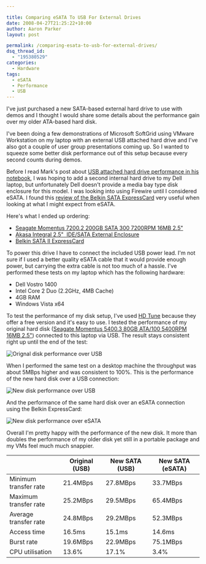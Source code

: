 ```yaml
---

title: Comparing eSATA To USB For External Drives
date: 2008-04-27T21:25:22+10:00
author: Aaron Parker
layout: post

permalink: /comparing-esata-to-usb-for-external-drives/
dsq_thread_id:
  - "195380529"
categories:
  - Hardware
tags:
  - eSATA
  - Performance
  - USB
---
```

I've just purchased a new SATA-based external hard drive to use with demos and I thought I would share some details about the performance gain over my older ATA-based hard disk.

I've been doing a few demonstrations of Microsoft SoftGrid using VMware Workstation on my laptop with an external USB attached hard drive and I've also got a couple of user group presentations coming up. So I wanted to squeeze some better disk performance out of this setup because every second counts during demos.

Before I read Mark's post about [USB attached hard drive performance in his notebook](http://www.markwilson.co.uk/blog/2008/04/comparing-internal-and-usb-attached-hard-disk-performance-in-a-notebook-pc.htm), I was hoping to add a second internal hard drive to my Dell laptop, but unfortunately Dell doesn't provide a media bay type disk enclosure for this model. I was looking into using Firewire until I considered eSATA. I found this [review of the Belkin SATA ExpressCard](http://www.notebookreview.com/default.asp?newsID=3790) very useful when looking at what I might expect from eSATA.

Here's what I ended up ordering:

* [Seagate Momentus 7200.2 200GB SATA 300 7200RPM 16MB 2.5"](http://www.seagate.com/ww/v/index.jsp?locale=en-US&name=mod_ST9200420AS&vgnextoid=cb31213b5a5e3110VgnVCM100000f5ee0a0aRCRD&vgnextchannel=c021a47948a3d010VgnVCM100000dd04090aRCRD&reqPage=Model)
* [Akasa Integral 2.5"&#160; IDE/SATA External Enclosure](http://www.akasa.co.uk/akasa_english/spec_page/storage/spec_ak_enp2nes_bl.htm)
* [Belkin SATA II ExpressCard](http://catalog.belkin.com/IWCatProductPage.process?Product_Id=278303)

To power this drive I have to connect the included USB power lead. I'm not sure if I used a better quality eSATA cable that it would provide enough power, but carrying the extra cable is not too much of a hassle. I've performed these tests on my laptop which has the following hardware:

* Dell Vostro 1400
* Intel Core 2 Duo (2.2GHz, 4MB Cache)
* 4GB RAM
* Windows Vista x64

To test the performance of my disk setup, I've used [HD Tune](http://www.hdtune.com/) because they offer a free version and it's easy to use. I tested the performance of my original hard disk ([Seagate Momentus 5400.3 80GB ATA/100 5400RPM 16MB 2.5"](http://www.seagate.com/ww/v/index.jsp?locale=en-US&name=Momentus_5400.3_80_GB&vgnextoid=c83f99f4fa74c010VgnVCM100000dd04090aRCRD&vgnextchannel=b450d3a0140fc010VgnVCM100000dd04090aRCRD&reqPage=Model)) connected to this laptop via USB. The result stays consistent right up until the end of the test:

![Orignal disk performance over USB]({{site.baseurl}}/media/2008/04/originaldiskperf.png)

When I performed the same test on a desktop machine the throughput was about 5MBps higher and was consistent to 100%. This is the performance of the new hard disk over a USB connection:

![New disk performance over USB]({{site.baseurl}}/media/2008/04/perfusb.png)

And the performance of the same hard disk over an eSATA connection using the Belkin ExpressCard:

![New disk performance over eSATA]({{site.baseurl}}/media/2008/04/perfesata.png)

Overall I'm pretty happy with the performance of the new disk. It more than doubles the performance of my older disk yet still in a portable package and my VMs feel much much snappier.

|               |Original (USB)|New SATA (USB)|New SATA (eSATA)|
|---------------------|--------------|--------------|----------------|
|Minimum transfer rate|21.4MBps      |27.8MBps      |33.7MBps        |
|Maximum transfer rate|25.2MBps      |29.5MBps      |65.4MBps        |
|Average transfer rate|24.8MBps      |29.2MBps      |52.3MBps        |
|Access time          |16.5ms        |15.1ms        |14.6ms          |
|Burst rate           |19.6MBps      |22.9MBps      |75.1MBps        |
|CPU utilisation      |13.6%         |17.1%         |3.4%            |
